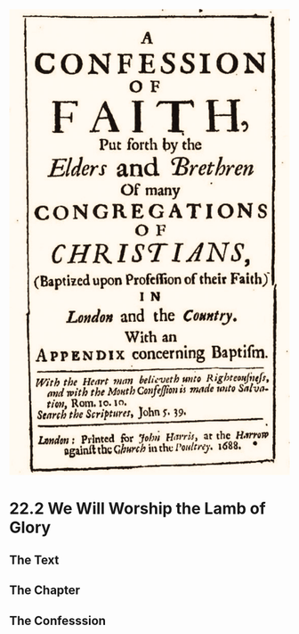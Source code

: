 <img class="intro-right" src="art-1689.png">

# 22.2 We Will Worship the Lamb of Glory

## The Text

## The Chapter

## The Confesssion

